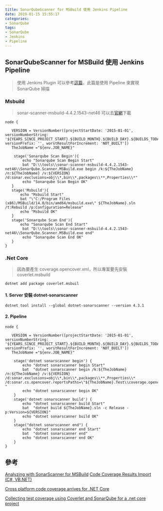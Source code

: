 ```yaml
---
title: SonarQubeScanner for MSBuild 使用 Jenkins Pipeline
date: 2019-01-15 15:55:17
categories:
- SonarQube
tags:
- SonarQube
- Jenkins
- Pipeline
---
```

## SonarQubeScanner for MSBuild 使用 Jenkins Pipeline

> 使用 Jenkins Plugin 可以參考[這篇](https://ste5022424.github.io/2018/11/21/SonarQube-%E7%A8%8B%E5%BC%8F%E7%A2%BC%E5%93%81%E8%B3%AA%E5%88%86%E6%9E%90%E5%B7%A5%E5%85%B7-%E4%BD%BF%E7%94%A8-Jenkins/)，此篇是使用 Pipeline 來實現 SonarQube 掃描


### Msbuild
> sonar-scanner-msbuild-4.4.2.1543-net46 可以去[官網](https://docs.sonarqube.org/display/SCAN/Analyzing+with+SonarQube+Scanner+for+MSBuild)下載

```
node {

   VERSION = VersionNumber([projectStartDate: '2015-01-01', versionNumberString: '${YEARS_SINCE_PROJECT_START}.${BUILD_MONTH}.${BUILD_DAY}.${BUILDS_TODAY}', versionPrefix: '', worstResultForIncrement: 'NOT_BUILT'])
   TheJobName ="${env.JOB_NAME}"

    stage('Sonarqube Scan Begin'){
        echo "Sonarqube Scan Begin Start"
        bat "D:\\tools\\sonar-scanner-msbuild-4.4.2.1543-net46\\SonarQube.Scanner.MSBuild.exe begin /k:${TheJobName} /n:${TheJobName} /v:${VERSION} /d:sonar.exclusions=obj\\*,bin\\*,packages\\**,Properties\\*"
        echo "Sonarqube Scan Begin OK"
   }
   stage('Msbuild'){
       echo "Msbuild Start"
       bat "\"C:/Program Files (x86)/MSBuild/14.0/bin/amd64/msbuild.exe\" ${TheJobName}.sln /t:Rebuild /p:Configuration=Release"
       echo "Msbuild OK"
   }
   stage('Sonarqube Scan End'){
       echo "Sonarqube Scan End Start"
        bat "D:\\tools\\sonar-scanner-msbuild-4.4.2.1543-net46\\SonarQube.Scanner.MSBuild.exe end"
        echo "Sonarqube Scan End OK"
   }
}

```
### .Net Core

 > 因為要產生 coverage.opencover.xml，所以專案要先安裝 coverlet.msbuild

```
dotnet add package coverlet.msbuil
```

#### 1. Server 安裝 dotnet-sonarscanner

```
dotnet tool install --global dotnet-sonarscanner --version 4.3.1
```
#### 2. Pipeline

```
node {

   VERSION = VersionNumber([projectStartDate: '2015-01-01', versionNumberString: '${YEARS_SINCE_PROJECT_START}.${BUILD_MONTH}.${BUILD_DAY}.${BUILDS_TODAY}', versionPrefix: '', worstResultForIncrement: 'NOT_BUILT'])
   TheJobName ="${env.JOB_NAME}"

    stage('dotnet sonarscanner begin') {
        echo "dotnet sonarscanner begin Start"
        bat  "dotnet sonarscanner begin /k:${TheJobName} /n:${TheJobName} /v:${VERSION} /d:sonar.exclusions=obj\\*,bin\\*,packages\\**,Properties\\* /d:sonar.cs.opencover.reportsPaths=\"${TheJobName}.Test\\coverage.opencover.xml\" "
        echo "dotnet sonarscanner begin OK"
    }
    stage('dotnet sonarscanner build') {
        echo "dotnet sonarscanner build Start"
        bat  "dotnet build ${TheJobName}.sln -c Release -p:Version=${VERSION}"
        echo "dotnet sonarscanner build OK"
    }
    stage("dotnet sonarscanner end") {
        echo "dotnet sonarscanner end Start"
        bat  "dotnet sonarscanner end"
        echo "dotnet sonarscanner end OK"
    }
}

```
## 參考

[Analyzing with SonarScanner for MSBuild](https://docs.sonarqube.org/display/SCAN/Analyzing+with+SonarQube+Scanner+for+MSBuild)
[Code Coverage Results Import (C#, VB.NET)](https://docs.sonarqube.org/pages/viewpage.action?pageId=6389770)

[Cross platform code coverage arrives for .NET Core](http://tattoocoder.com/cross-platform-code-coverage-arrives-for-net-core/)

[Collecting test coverage using Coverlet and SonarQube for a .net core project](https://medium.com/agilix/collecting-test-coverage-using-coverlet-and-sonarqube-for-a-net-core-project-ef4a507d4b28)